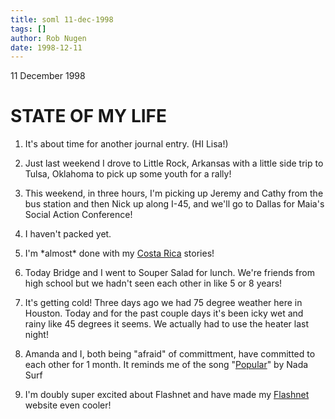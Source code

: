 ```yaml
---
title: soml 11-dec-1998
tags: []
author: Rob Nugen
date: 1998-12-11
---
```


<title>State of My Life</title>

<p class=date>11 December 1998</p>

<h1>STATE OF MY LIFE</h1>

<p><ol>

<p><li>It's about time for another journal entry.  (HI Lisa!)</li>

<p><li>Just last weekend I drove to Little Rock, Arkansas with a little side trip to Tulsa, Oklahoma to pick up some youth for a rally!</li>

<p><li>This weekend, in three hours, I'm picking up Jeremy and Cathy from the bus station and then Nick up along I-45, and we'll go to Dallas for Maia's Social Action Conference!</li>

<p><li>I haven't packed yet.</li>

<p><li>I'm *almost* done with my <a href="/travel/costa_rica/1998/">Costa Rica</a> stories!</li>

<p><li>Today Bridge and I went to Souper Salad for lunch. We're friends from high school but we hadn't seen each other in like 5 or 8 years!</li>

<p><li>It's getting cold!  Three days ago we had 75 degree weather here in Houston.  Today and for the past couple days it's been icky wet and rainy like 45 degrees it seems.  We actually had to use the heater last night!</li>

<p><li>Amanda and I, both being "afraid" of committment, have committed to each other for 1 month.  It reminds me of the song "<a href="https://www.lyrics.ch/query/get?s=64289">Popular</a>" by Nada Surf</li>

<p><li>I'm doubly super excited about Flashnet and have made my <a href="https://www.flash.net/~robnugen">Flashnet</a> website even cooler!</li>
</ol>
</p>
